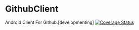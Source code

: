 # GithubClient
Android Client For Github.[developmenting]
[![Coverage Status](https://coveralls.io/repos/github/LittleHans8/GithubClient/badge.svg?branch=master)](https://coveralls.io/github/LittleHans8/GithubClient?branch=master)
